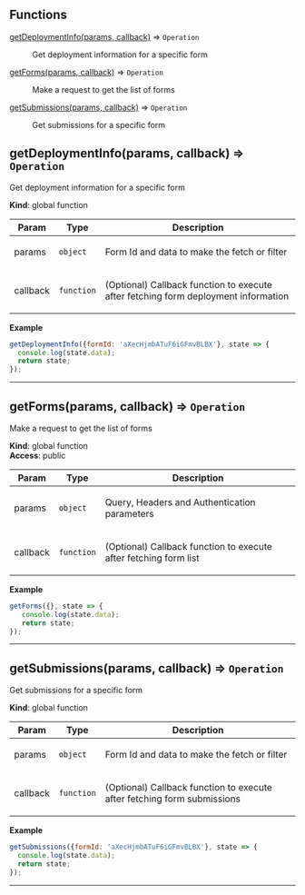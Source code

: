 ## Functions

<dl>
<dt><a href="#getDeploymentInfo">getDeploymentInfo(params, callback)</a> ⇒ <code>Operation</code></dt>
<dd><p>Get deployment information for a specific form</p>
</dd>
<dt><a href="#getForms">getForms(params, callback)</a> ⇒ <code>Operation</code></dt>
<dd><p>Make a request to get the list of forms</p>
</dd>
<dt><a href="#getSubmissions">getSubmissions(params, callback)</a> ⇒ <code>Operation</code></dt>
<dd><p>Get submissions for a specific form</p>
</dd>
</dl>

<a name="getDeploymentInfo"></a>

## getDeploymentInfo(params, callback) ⇒ <code>Operation</code>
Get deployment information for a specific form

**Kind**: global function  
<table>
  <thead>
    <tr>
      <th>Param</th><th>Type</th><th>Description</th>
    </tr>
  </thead>
  <tbody>
<tr>
    <td>params</td><td><code>object</code></td><td><p>Form Id and data to make the fetch or filter</p>
</td>
    </tr><tr>
    <td>callback</td><td><code>function</code></td><td><p>(Optional) Callback function to execute after fetching form deployment information</p>
</td>
    </tr>  </tbody>
</table>

**Example**  
```js
getDeploymentInfo({formId: 'aXecHjmbATuF6iGFmvBLBX'}, state => {
  console.log(state.data);
  return state;
});
```

* * *

<a name="getForms"></a>

## getForms(params, callback) ⇒ <code>Operation</code>
Make a request to get the list of forms

**Kind**: global function  
**Access**: public  
<table>
  <thead>
    <tr>
      <th>Param</th><th>Type</th><th>Description</th>
    </tr>
  </thead>
  <tbody>
<tr>
    <td>params</td><td><code>object</code></td><td><p>Query, Headers and Authentication parameters</p>
</td>
    </tr><tr>
    <td>callback</td><td><code>function</code></td><td><p>(Optional) Callback function to execute after fetching form list</p>
</td>
    </tr>  </tbody>
</table>

**Example**  
```js
getForms({}, state => {
   console.log(state.data);
   return state;
});
```

* * *

<a name="getSubmissions"></a>

## getSubmissions(params, callback) ⇒ <code>Operation</code>
Get submissions for a specific form

**Kind**: global function  
<table>
  <thead>
    <tr>
      <th>Param</th><th>Type</th><th>Description</th>
    </tr>
  </thead>
  <tbody>
<tr>
    <td>params</td><td><code>object</code></td><td><p>Form Id and data to make the fetch or filter</p>
</td>
    </tr><tr>
    <td>callback</td><td><code>function</code></td><td><p>(Optional) Callback function to execute after fetching form submissions</p>
</td>
    </tr>  </tbody>
</table>

**Example**  
```js
getSubmissions({formId: 'aXecHjmbATuF6iGFmvBLBX'}, state => {
  console.log(state.data);
  return state;
});
```

* * *

